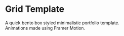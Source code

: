 # Grid Template

A quick bento box styled minimalistic portfolio template. <br/>
Animations made using Framer Motion.
